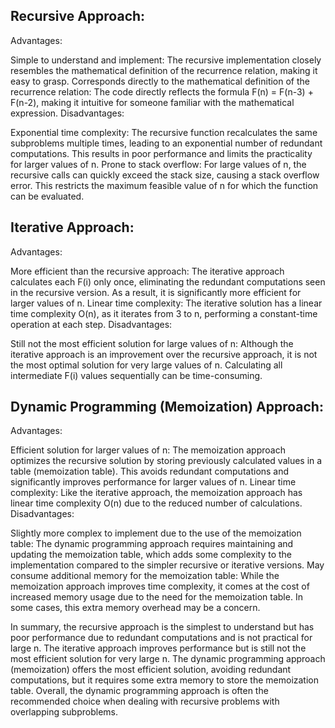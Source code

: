 ## Recursive Approach:

Advantages:

Simple to understand and implement: The recursive implementation closely resembles the mathematical definition of the recurrence relation, making it easy to grasp.
Corresponds directly to the mathematical definition of the recurrence relation: The code directly reflects the formula F(n) = F(n-3) + F(n-2), making it intuitive for someone familiar with the mathematical expression.
Disadvantages:

Exponential time complexity: The recursive function recalculates the same subproblems multiple times, leading to an exponential number of redundant computations. This results in poor performance and limits the practicality for larger values of n.
Prone to stack overflow: For large values of n, the recursive calls can quickly exceed the stack size, causing a stack overflow error. This restricts the maximum feasible value of n for which the function can be evaluated.

## Iterative Approach:

Advantages:

More efficient than the recursive approach: The iterative approach calculates each F(i) only once, eliminating the redundant computations seen in the recursive version. As a result, it is significantly more efficient for larger values of n.
Linear time complexity: The iterative solution has a linear time complexity O(n), as it iterates from 3 to n, performing a constant-time operation at each step.
Disadvantages:

Still not the most efficient solution for large values of n: Although the iterative approach is an improvement over the recursive approach, it is not the most optimal solution for very large values of n. Calculating all intermediate F(i) values sequentially can be time-consuming.

## Dynamic Programming (Memoization) Approach:

Advantages:

Efficient solution for larger values of n: The memoization approach optimizes the recursive solution by storing previously calculated values in a table (memoization table). This avoids redundant computations and significantly improves performance for larger values of n.
Linear time complexity: Like the iterative approach, the memoization approach has linear time complexity O(n) due to the reduced number of calculations.
Disadvantages:

Slightly more complex to implement due to the use of the memoization table: The dynamic programming approach requires maintaining and updating the memoization table, which adds some complexity to the implementation compared to the simpler recursive or iterative versions.
May consume additional memory for the memoization table: While the memoization approach improves time complexity, it comes at the cost of increased memory usage due to the need for the memoization table. In some cases, this extra memory overhead may be a concern.

In summary, the recursive approach is the simplest to understand but has poor performance due to redundant computations and is not practical for large n. The iterative approach improves performance but is still not the most efficient solution for very large n. The dynamic programming approach (memoization) offers the most efficient solution, avoiding redundant computations, but it requires some extra memory to store the memoization table. Overall, the dynamic programming approach is often the recommended choice when dealing with recursive problems with overlapping subproblems.
